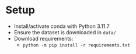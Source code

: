 # Setup

<!-- TODO: Python 3.12 support -->

- Install/activate conda with Python 3.11.7
- Ensure the dataset is downloaded in `data/`
- Download requirements: 
  - `python -m pip install -r requirements.txt`
